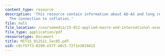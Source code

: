 ```yaml
---
content_type: resource
description: 'This resource contain information about AD-AS and long run adjustment:
  The connection to inflation.'
file: null
file_location: /coursemedia/15-012-applied-macro-and-international-economics-spring-2011/c0cf5ff30290e57fa0c572f1e1019415_MIT15_012S11_lec05.pdf
file_type: application/pdf
resourcetype: Document
title: MIT15_012S11_lec05.pdf
uid: c0cf5ff3-0290-e57f-a0c5-72f1e1019415
---
```

